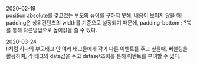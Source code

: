 2020-02-19  
position absolute를 갖고있는 부모의 높이를 구하지 못해, 내용이 보이지 않을 때!  
padding은 상위컨텐츠의 width를 기준으로 설정되기 때문에, padding-bottom : ?%를 통해 다른방법으로 높이값을 줄 수 있다.  
  
    
2020-03-24  
li처럼 하나의 부모태그 안 여러 태그들에게 각기 다른 이벤트를 주고 싶을때, 버블링을 활용하여, 각 태그의 data값을 주고 dataset조회를 통해 이벤트를 부여할 수 있다.  
